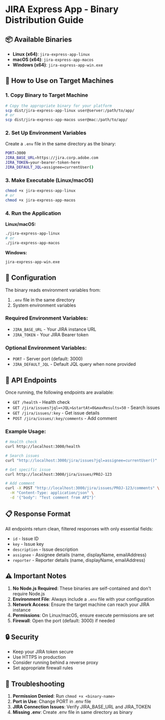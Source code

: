 # JIRA Express App - Binary Distribution Guide

## 📦 Available Binaries

- **Linux (x64)**: `jira-express-app-linux`
- **macOS (x64)**: `jira-express-app-macos`  
- **Windows (x64)**: `jira-express-app-win.exe`

## 🚀 How to Use on Target Machines

### 1. Copy Binary to Target Machine
```bash
# Copy the appropriate binary for your platform
scp dist/jira-express-app-linux user@server:/path/to/app/
# or 
scp dist/jira-express-app-macos user@mac:/path/to/app/
```

### 2. Set Up Environment Variables
Create a `.env` file in the same directory as the binary:

```bash
PORT=3000
JIRA_BASE_URL=https://jira.corp.adobe.com
JIRA_TOKEN=your-bearer-token-here
JIRA_DEFAULT_JQL=assignee=currentUser()
```

### 3. Make Executable (Linux/macOS)
```bash
chmod +x jira-express-app-linux
# or
chmod +x jira-express-app-macos
```

### 4. Run the Application

**Linux/macOS:**
```bash
./jira-express-app-linux
# or
./jira-express-app-macos
```

**Windows:**
```cmd
jira-express-app-win.exe
```

## 🔧 Configuration

The binary reads environment variables from:
1. `.env` file in the same directory
2. System environment variables

### Required Environment Variables:
- `JIRA_BASE_URL` - Your JIRA instance URL
- `JIRA_TOKEN` - Your JIRA Bearer token

### Optional Environment Variables:
- `PORT` - Server port (default: 3000)
- `JIRA_DEFAULT_JQL` - Default JQL query when none provided

## 📡 API Endpoints

Once running, the following endpoints are available:

- `GET /health` - Health check
- `GET /jira/issues?jql=<JQL>&startAt=0&maxResults=50` - Search issues
- `GET /jira/issues/:key` - Get issue details
- `POST /jira/issues/:key/comments` - Add comment

### Example Usage:
```bash
# Health check
curl http://localhost:3000/health

# Search issues
curl "http://localhost:3000/jira/issues?jql=assignee=currentUser()"

# Get specific issue
curl http://localhost:3000/jira/issues/PROJ-123

# Add comment
curl -X POST "http://localhost:3000/jira/issues/PROJ-123/comments" \
  -H "Content-Type: application/json" \
  -d '{"body": "Test comment from API"}'
```

## 📋 Response Format

All endpoints return clean, filtered responses with only essential fields:
- `id` - Issue ID
- `key` - Issue key  
- `description` - Issue description
- `assignee` - Assignee details (name, displayName, emailAddress)
- `reporter` - Reporter details (name, displayName, emailAddress)

## ⚠️ Important Notes

1. **No Node.js Required**: These binaries are self-contained and don't require Node.js
2. **Environment File**: Always include a `.env` file with your configuration
3. **Network Access**: Ensure the target machine can reach your JIRA instance
4. **Permissions**: On Linux/macOS, ensure execute permissions are set
5. **Firewall**: Open the port (default: 3000) if needed

## 🔒 Security

- Keep your JIRA token secure
- Use HTTPS in production
- Consider running behind a reverse proxy
- Set appropriate firewall rules

## 🐛 Troubleshooting

1. **Permission Denied**: Run `chmod +x <binary-name>`
2. **Port in Use**: Change PORT in .env file
3. **JIRA Connection Issues**: Verify JIRA_BASE_URL and JIRA_TOKEN
4. **Missing .env**: Create .env file in same directory as binary
